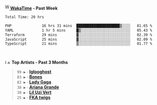 <img src="https://github.com/dxnter/dxnter/assets/17434202/67b21fa4-d36d-46f9-9dec-f23d976b00ef" alt="WakaTime Logo" width="14" height="18"/><a href="https://wakatime.com/@dxnter" target="_blank"><strong> WakaTime</strong></a><strong> - Past Week</strong>

<!--START_SECTION:waka-->

```txt
Total Time: 20 hrs

PHP              16 hrs 31 mins  ████████████████████▒░░░░   81.65 %
YAML             1 hr 5 mins     █▒░░░░░░░░░░░░░░░░░░░░░░░   05.43 %
Terraform        29 mins         ▓░░░░░░░░░░░░░░░░░░░░░░░░   02.39 %
JavaScript       25 mins         ▓░░░░░░░░░░░░░░░░░░░░░░░░   02.09 %
TypeScript       21 mins         ▒░░░░░░░░░░░░░░░░░░░░░░░░   01.77 %
```

<!--END_SECTION:waka-->

<br/>

<!--START_LASTFM_ARTISTS:{"period": "3month", "rows": 6}-->
<a href="https://last.fm" target="_blank"><img src="https://user-images.githubusercontent.com/17434202/215290617-e793598d-d7c9-428f-9975-156db1ba89cc.svg" alt="Last.fm Logo" width="18" height="13"/></a> **Top Artists - Past 3 Months**

> `99 ▶️` ∙ **[Iglooghost](https://www.last.fm/music/Iglooghost)**<br/>
> `83 ▶️` ∙ **[Bones](https://www.last.fm/music/Bones)**<br/>
> `82 ▶️` ∙ **[Lady Gaga](https://www.last.fm/music/Lady+Gaga)**<br/>
> `38 ▶️` ∙ **[Ariana Grande](https://www.last.fm/music/Ariana+Grande)**<br/>
> `30 ▶️` ∙ **[Lil Uzi Vert](https://www.last.fm/music/Lil+Uzi+Vert)**<br/>
> `25 ▶️` ∙ **[FKA twigs](https://www.last.fm/music/FKA+twigs)**<br/>
<!--END_LASTFM_ARTISTS-->
